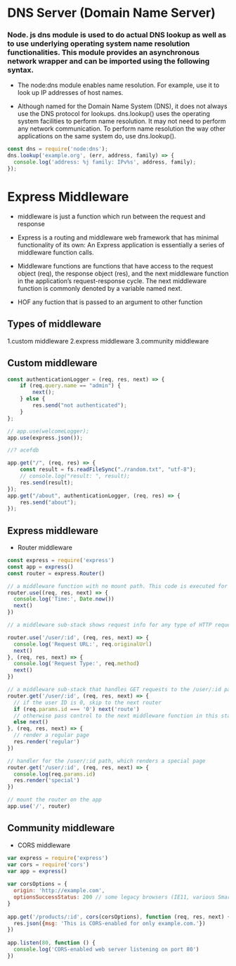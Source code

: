 # DNS Server (Domain Name Server)
### Node. js dns module is used to do actual DNS lookup as well as to use underlying operating system name resolution functionalities. This module provides an asynchronous network wrapper and can be imported using the following syntax.

- The node:dns module enables name resolution. For example, use it to look up IP addresses of host names.

- Although named for the Domain Name System (DNS), it does not always use the DNS protocol for lookups. dns.lookup() uses the operating system facilities to perform name resolution. It may not need to perform any network communication. To perform name resolution the way other applications on the same system do, use dns.lookup().

``` javascript
const dns = require('node:dns');
dns.lookup('example.org', (err, address, family) => {
  console.log('address: %j family: IPv%s', address, family);
});
```


# Express Middleware 

- middleware is just a function which run between the request and response 

- Express is a routing and middleware web framework that has minimal functionality of its own: An Express application is essentially a series of middleware function calls.

- Middleware functions are functions that have access to the request object (req), the response object (res), and the next middleware function in the application’s request-response cycle. The next middleware function is commonly denoted by a variable named next.

- HOF any fuction that is passed to an argument to other function


## Types of middleware
1.custom middleware
2.express middleware
3.community middleware




## Custom middleware
``` javascript
const authenticationLogger = (req, res, next) => {
	if (req.query.name == "admin") {
		next();
	} else {
		res.send("not authenticated");
	}
};

// app.use(welcomeLogger);
app.use(express.json());

//? acefdb

app.get("/", (req, res) => {
	const result = fs.readFileSync("./random.txt", "utf-8");
	// console.log("result: ", result);
	res.send(result);
});
app.get("/about", authenticationLogger, (req, res) => {
	res.send("about");
});
```




## Express middleware
- Router middleware <br>
```javascript
const express = require('express')
const app = express()
const router = express.Router()

// a middleware function with no mount path. This code is executed for every request to the router
router.use((req, res, next) => {
  console.log('Time:', Date.now())
  next()
})

// a middleware sub-stack shows request info for any type of HTTP request to the /user/:id path

router.use('/user/:id', (req, res, next) => {
  console.log('Request URL:', req.originalUrl)
  next()
}, (req, res, next) => {
  console.log('Request Type:', req.method)
  next()
})

// a middleware sub-stack that handles GET requests to the /user/:id path
router.get('/user/:id', (req, res, next) => {
  // if the user ID is 0, skip to the next router
  if (req.params.id === '0') next('route')
  // otherwise pass control to the next middleware function in this stack
  else next()
}, (req, res, next) => {
  // render a regular page
  res.render('regular')
})

// handler for the /user/:id path, which renders a special page
router.get('/user/:id', (req, res, next) => {
  console.log(req.params.id)
  res.render('special')
})

// mount the router on the app
app.use('/', router) 
```


## Community middleware
- CORS middleware
``` javascript
var express = require('express')
var cors = require('cors')
var app = express()
 
var corsOptions = {
  origin: 'http://example.com',
  optionsSuccessStatus: 200 // some legacy browsers (IE11, various SmartTVs) choke on 204
}
 
app.get('/products/:id', cors(corsOptions), function (req, res, next) {
  res.json({msg: 'This is CORS-enabled for only example.com.'})
})
 
app.listen(80, function () {
  console.log('CORS-enabled web server listening on port 80')
})
```


